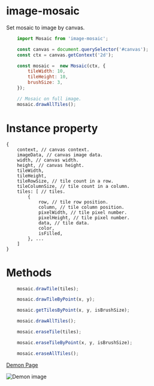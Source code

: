 # image-mosaic

Set mosaic to image by canvas.

```javascript
    import Mosaic from 'image-mosaic';

    const canvas = document.querySelector('#canvas');
    const ctx = canvas.getContext('2d');

    const mosaic =  new Mosaic(ctx, {
        tileWidth: 10,
        tileHeight: 10,
        brushSize: 3,
    });

    // Mosaic on full image.
    mosaic.drawAllTiles();
```


# Instance property

```javascript
{
    context, // canvas context.
    imageData, // canvas image data.
    width, // canvas width.
    height, // canvas height.
    tileWidth,
    tileHeight,
    tileRowSize, // tile count in a row.
    tileColumnSize, // tile count in a column.
    tiles: [ // tiles.
        {
            row, // tile row position.
            column, // tile column position.
            pixelWidth, // tile pixel number.
            pixelHeight, // tile pixel number.
            data, // tile data.
            color,
            isFilled,
        }, ...
    ]
}
```


# Methods

```js
    mosaic.drawTile(tiles);

    mosaic.drawTileByPoint(x, y);

    mosaic.getTilesByPoint(x, y, isBrushSize);

    mosaic.drawAllTiles();

    mosaic.eraseTile(tiles);

    mosaic.eraseTileByPoint(x, y, isBrushSize);

    mosaic.eraseAllTiles();
```


[Demon Page](https://zhengsk.github.io/image-masaic/dist/index.html)

![Demon image](https://raw.githubusercontent.com/zhengsk/image-masaic/master/src/images/demo.gif)